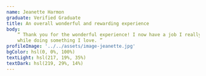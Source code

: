 ```yaml
---
name: Jeanette Harmon
graduate: Verified Graduate
title: An overall wonderful and rewarding experience
body:
    “ Thank you for the wonderful experience! I now have a job I really enjoy, and make a good living
    while doing something I love. ”
profileImage: '../../assets/image-jeanette.jpg'
bgColor: hsl(0, 0%, 100%)
textLight: hsl(217, 19%, 35%)
textDark: hsl(219, 29%, 14%)
---
```

